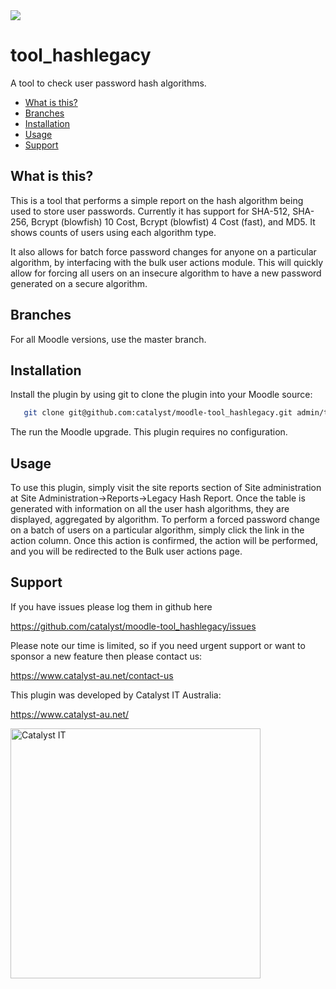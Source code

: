 <a href="https://travis-ci.org/catalyst/moodle-tool_hashlegacy">
<img src="https://travis-ci.org/catalyst/moodle-tool_hashlegacy.svg?branch=master">
</a>

# tool_hashlegacy

A tool to check user password hash algorithms.

* [What is this?](#what-is-this)
* [Branches](#branches)
* [Installation](#installation)
* [Usage](#usage)
* [Support](#support)

What is this?
-------------

This is a tool that performs a simple report on the hash algorithm being used to store user passwords. Currently it has support for SHA-512, SHA-256, Bcrypt (blowfish) 10 Cost, Bcrypt (blowfist) 4 Cost (fast), and MD5. It shows counts of users using each algorithm type.

It also allows for batch force password changes for anyone on a particular algorithm, by interfacing with the bulk user actions module. This will quickly allow for forcing all users on an insecure algorithm to have a new password generated on a secure algorithm.

Branches
--------

For all Moodle versions, use the master branch.

Installation
------------

Install the plugin by using git to clone the plugin into your Moodle source:

```sh
   git clone git@github.com:catalyst/moodle-tool_hashlegacy.git admin/tool/hashlegacy
```

The run the Moodle upgrade.
This plugin requires no configuration.

Usage
-----

To use this plugin, simply visit the site reports section of Site administration at Site Administration->Reports->Legacy Hash Report.
Once the table is generated with information on all the user hash algorithms, they are displayed, aggregated by algorithm. To perform a
forced password change on a batch of users on a particular algorithm, simply click the link in the action column. Once this action is confirmed, the action will be performed, and you will be redirected to the Bulk user actions page.

Support
-------

If you have issues please log them in github here

https://github.com/catalyst/moodle-tool_hashlegacy/issues

Please note our time is limited, so if you need urgent support or want to sponsor a new feature then please contact us:

https://www.catalyst-au.net/contact-us

This plugin was developed by Catalyst IT Australia:

https://www.catalyst-au.net/

<img alt="Catalyst IT" src="https://cdn.rawgit.com/CatalystIT-AU/moodle-auth_saml2/master/pix/catalyst-logo.svg" width="400">
